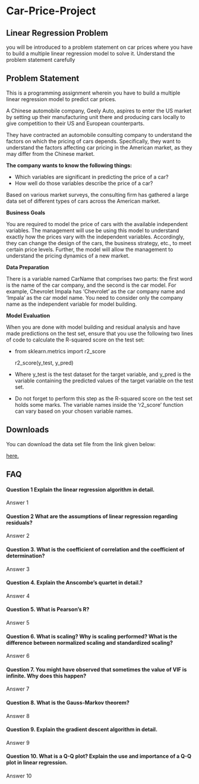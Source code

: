 
# Car-Price-Project
## Linear Regression Problem

you will be introduced to a problem statement on car prices where you have to build a multiple linear regression model to solve it.  Understand the problem statement carefully

## Problem Statement
This is a programming assignment wherein you have to build a multiple linear regression model to predict car prices.

A Chinese automobile company, Geely Auto, aspires to enter the US market by setting up their manufacturing unit there and producing cars locally to give competition to their US and European counterparts. 

 

They have contracted an automobile consulting company to understand the factors on which the pricing of cars depends. Specifically, they want to understand the factors affecting car pricing in the American market, as they may differ from the Chinese market.

**The company wants to know the following things:**

- Which variables are significant in predicting the price of a car?
- How well do those variables describe the price of a car?

Based on various market surveys, the consulting firm has gathered a large data set of different types of cars across the American market. 

**Business Goals**

You are required to model the price of cars with the available independent variables. The management will use be using this model to understand exactly how the prices vary with the independent variables. Accordingly, they can change the design of the cars, the business strategy, etc., to meet certain price levels. Further, the model will allow the management to understand the pricing dynamics of a new market.

 

**Data Preparation**

There is a variable named CarName that comprises two parts: the first word is the name of the car company, and the second is the car model. For example, Chevrolet Impala has ‘Chevrolet’ as the car company name and ‘Impala’ as the car model name. You need to consider only the company name as the independent variable for model building.

 

**Model Evaluation**

When you are done with model building and residual analysis and have made predictions on the test set, ensure that you use the following two lines of code to calculate the R-squared score on the test set:
 

- from sklearn.metrics import r2_score
  
  r2_score(y_test, y_pred)
 

- Where y_test is the test dataset for the target variable, and y_pred is the variable containing the predicted values of the target variable on the test set.

 

- Do not forget to perform this step as the R-squared score on the test set holds some marks. The variable names inside the ‘r2_score’ function can vary based on your chosen variable names.
 

 
## Downloads

You can download the data set file from the link given below:

[here.](https://www.kaggle.com/datasets/dushyantnagar7806/car-price)


## FAQ

#### Question 1 	Explain the linear regression algorithm in detail.

Answer 1

#### Question 2  What are the assumptions of linear regression regarding residuals?

Answer 2

	
#### Question  3.	What is the coefficient of correlation and the coefficient of determination?

Answer 3 



#### Question 4.	Explain the Anscombe’s quartet in detail.?

Answer 4



#### Question 5.	What is Pearson’s R?

Answer 5 



#### Question 6.	What is scaling? Why is scaling performed? What is the difference between normalized scaling and standardized scaling?

Answer 6 



#### Question 7.	You might have observed that sometimes the value of VIF is infinite. Why does this happen?

Answer 7



#### Question 8.	What is the Gauss-Markov theorem?

Answer 8



#### Question 9.	Explain the gradient descent algorithm in detail.

Answer 9


#### Question 10.	What is a Q-Q plot? Explain the use and importance of a Q-Q plot in linear regression.

Answer 10
